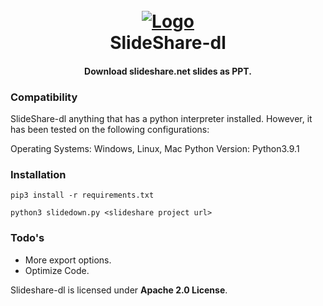 <h1 align="center">
  <br>
  <a href="https://github.com/noobmonxter/slideshare-dl"><img src="https://i.ibb.co/WBf7grR/slideshare-dl-1.png" alt="Logo"></a>
  <br>
  SlideShare-dl
  <br>
</h1>

<h4 align="center">Download slideshare.net slides as PPT.</h4>

### Compatibility
SlideShare-dl anything that has a python interpreter installed. However, it has been tested on the following configurations:

Operating Systems: Windows, Linux, Mac
Python Version: Python3.9.1

### Installation
`pip3 install -r requirements.txt`

`python3 slidedown.py <slideshare project url>`

### Todo's
- More export options.
- Optimize Code.

Slideshare-dl is licensed under **Apache 2.0 License**.
